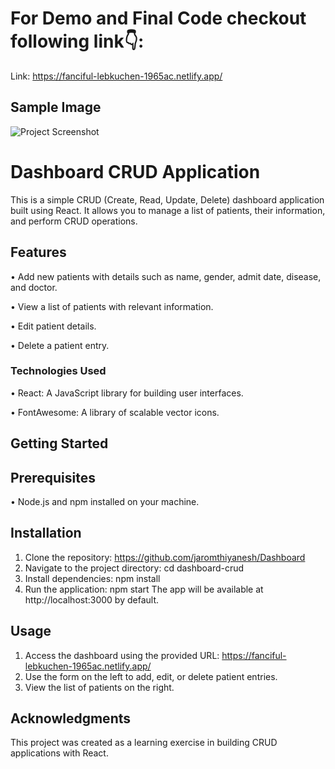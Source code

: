 # For Demo and Final Code checkout following link👇:

Link: https://fanciful-lebkuchen-1965ac.netlify.app/

## Sample Image
![Project Screenshot](https://ik.imagekit.io/jaromjery/international%20tour%20image/Operation%20Crud.png?updatedAt=1703861981976)

# Dashboard CRUD Application

This is a simple CRUD (Create, Read, Update, Delete) dashboard application built using React. It allows you to manage a list of patients, their information, and perform CRUD operations.

## Features

•	Add new patients with details such as name, gender, admit date, disease, and doctor.

•	View a list of patients with relevant information.

•	Edit patient details.

•	Delete a patient entry.

### Technologies Used

•	React: A JavaScript library for building user interfaces.

•	FontAwesome: A library of scalable vector icons.

## Getting Started
## Prerequisites
•	Node.js and npm installed on your machine.

## Installation
1. Clone the repository: https://github.com/jaromthiyanesh/Dashboard
2. Navigate to the project directory: cd dashboard-crud
3. Install dependencies: npm install
4. Run the application: npm start
The app will be available at http://localhost:3000 by default.

## Usage
1. Access the dashboard using the provided URL: https://fanciful-lebkuchen-1965ac.netlify.app/
2. Use the form on the left to add, edit, or delete patient entries.
3. View the list of patients on the right.

## Acknowledgments
This project was created as a learning exercise in building CRUD applications with React.








